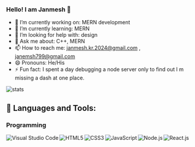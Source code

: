 ### Hello! I am Janmesh 👋


- 🔭 I’m currently working on: MERN development
- 🌱 I’m currently learning: MERN
- 🤔 I’m looking for help with: design
- 💬 Ask me about: C++, MERN
- 📫 How to reach me: janmesh.kr.2024@gmail.com , janemsh799@gmail.com
- 😄 Pronouns: He/His
- ⚡ Fun fact: I spent a day debugging a node server only to find out I m missing a dash at one place.


![stats](https://github-readme-stats.vercel.app/api?username=janmesh799&&show_icons=true&title_color=ffffff&icon_color=90ee90&text_color=daf7dc&bg_color=151515
)

## 🚀 Languages and Tools:

### Programming
<img align="left" alt="Visual Studio Code" src="https://img.shields.io/badge/Visual_Studio_Code-0078D4?style=for-the-badge&logo=visual%20studio%20code&logoColor=white" />
<img align="left" alt="HTML5" src="https://img.shields.io/badge/HTML5-E34F26?style=for-the-badge&logo=html5&logoColor=white" />
<img align="left" alt="CSS3" src="https://img.shields.io/badge/CSS3-1572B6?style=for-the-badge&logo=css3&logoColor=white" />
<img align="left" alt="JavaScript" src="https://img.shields.io/badge/JavaScript-323330?style=for-the-badge&logo=javascript&logoColor=F7DF1E" />
<img align="left" alt="Node.js" src="https://img.shields.io/badge/Node.js-339933?style=for-the-badge&logo=nodedotjs&logoColor=white" />
<img align="left" alt="React.js" src="https://img.shields.io/badge/React.js-61DAFB?style=for-the-badge&logo=reactdotjs&logoColor=white" />
<br/>
<p>&nbsp;</p>
<img align="left" src="https://img.shields.io/badge/MongoDB-4EA94B?style=for-the-badge&logo=mongodb&logoColor=white" alt="">
<br/>
<p>&nbsp;</p>
